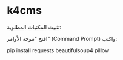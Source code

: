 # k4cms

تثبيت المكتبات المطلوبة:

افتح "موجه الأوامر" (Command Prompt) واكتب:

pip install requests beautifulsoup4 pillow
